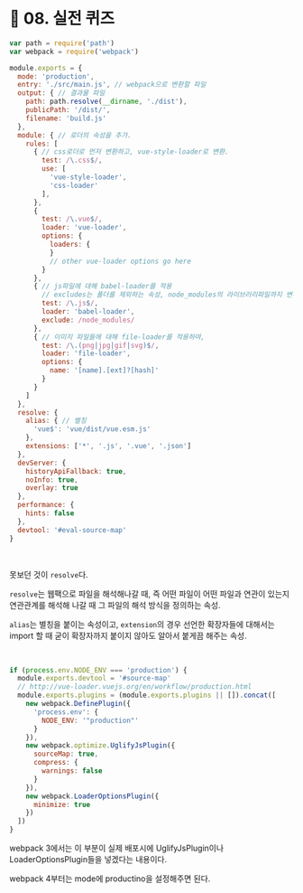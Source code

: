# 🐳 08. 실전 퀴즈

```js
var path = require('path')
var webpack = require('webpack')

module.exports = {
  mode: 'production',
  entry: './src/main.js', // webpack으로 변환할 파일
  output: { // 결과물 파일
    path: path.resolve(__dirname, './dist'),
    publicPath: '/dist/',
    filename: 'build.js'
  },
  module: { // 로더의 속성을 추가.
    rules: [
      { // css로더로 먼저 변환하고, vue-style-loader로 변환.
        test: /\.css$/,
        use: [ 
          'vue-style-loader',
          'css-loader'
        ],
      },      
      {
        test: /\.vue$/,
        loader: 'vue-loader',
        options: {
          loaders: {
          }
          // other vue-loader options go here
        }
      },
      { // js파일에 대해 babel-loader를 적용
        // excludes는 폴더를 제외하는 속성, node_modules의 라이브러리파일까지 변환할 필요가 없기 때문에 추가.
        test: /\.js$/,
        loader: 'babel-loader',
        exclude: /node_modules/
      },
      { // 이미지 파일들에 대해 file-loader를 적용하여, 
        test: /\.(png|jpg|gif|svg)$/,
        loader: 'file-loader',
        options: {
          name: '[name].[ext]?[hash]'
        }
      }
    ]
  },
  resolve: {
    alias: { // 별칭
      'vue$': 'vue/dist/vue.esm.js'
    },
    extensions: ['*', '.js', '.vue', '.json']
  },
  devServer: {
    historyApiFallback: true,
    noInfo: true,
    overlay: true
  },
  performance: {
    hints: false
  },
  devtool: '#eval-source-map'
}
```

<br/>

못보던 것이 `resolve`다.

`resolve`는 웹팩으로 파일을 해석해나갈 때, 즉 어떤 파일이 어떤 파일과 연관이 있는지 연관관계를 해석해 나갈 때 그 파일의 해석 방식을 정의하는 속성.

`alias`는 별칭을 붙이는 속성이고, `extension`의 경우 선언한 확장자들에 대해서는 import 할 때 굳이 확장자까지 붙이지 않아도 알아서 붙게끔 해주는 속성.

<br/>

```js
if (process.env.NODE_ENV === 'production') {
  module.exports.devtool = '#source-map'
  // http://vue-loader.vuejs.org/en/workflow/production.html
  module.exports.plugins = (module.exports.plugins || []).concat([
    new webpack.DefinePlugin({
      'process.env': {
        NODE_ENV: '"production"'
      }
    }),
    new webpack.optimize.UglifyJsPlugin({
      sourceMap: true,
      compress: {
        warnings: false
      }
    }),
    new webpack.LoaderOptionsPlugin({
      minimize: true
    })
  ])
}
```

webpack 3에서는 이 부분이 실제 배포시에 UglifyJsPlugin이나 LoaderOptionsPlugin들을 넣겠다는 내용이다.

webpack 4부터는 mode에 productino을 설정해주면 된다.
